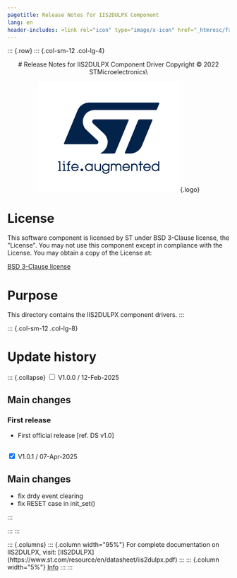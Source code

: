 ```yaml
---
pagetitle: Release Notes for IIS2DULPX Component
lang: en
header-includes: <link rel="icon" type="image/x-icon" href="_htmresc/favicon.png" />
---
```


::: {.row}
::: {.col-sm-12 .col-lg-4}

<center>
# Release Notes for IIS2DULPX Component Driver
Copyright &copy; 2022 STMicroelectronics\

[![ST logo](_htmresc/st_logo_2020.png)](https://www.st.com){.logo}
</center>

# License

This software component is licensed by ST under BSD 3-Clause license, the "License".
You may not use this component except in compliance with the License. You may obtain a copy of the License at:

[BSD 3-Clause license](https://opensource.org/licenses/BSD-3-Clause)

# Purpose

This directory contains the IIS2DULPX component drivers.
:::

::: {.col-sm-12 .col-lg-8}
# Update history

::: {.collapse}
<input type="checkbox" id="collapse-section1" aria-hidden="true">
<label for="collapse-section1" aria-hidden="true">V1.0.0 / 12-Feb-2025</label>
<div>

## Main changes

### First release

- First official release [ref. DS v1.0]

##

</div>

<input type="checkbox" id="collapse-section2" checked aria-hidden="true">
<label for="collapse-section2" aria-hidden="true">V1.0.1 / 07-Apr-2025</label>
<div>

## Main changes

- fix drdy event clearing
- fix RESET case in init_set()

</div>
:::



:::
:::

<footer class="sticky">
::: {.columns}
::: {.column width="95%"}
For complete documentation on IIS2DULPX,
visit:
[IIS2DULPX](https://www.st.com/resource/en/datasheet/iis2dulpx.pdf)
:::
::: {.column width="5%"}
<abbr title="Based on template cx566953 version 2.0">Info</abbr>
:::
:::
</footer>
